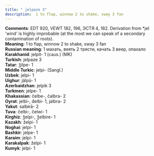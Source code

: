 ```yaml
---
title: " jelpaze 3"
description:  1 to flap, winnow 2 to shake, sway 3 fan
---
```


<strong>Comments</strong>:  EDT 920, VEWT 182, 196, ЭСТЯ 4, 182. Derivation from *jel 'wind' is highly improbable (at the most we can speak of a secondary contamination of roots).<br>
<strong>Meaning</strong>:  1 to flap, winnow 2 to shake, sway 3 fan<br>
<strong>Russian meaning</strong>:  1 махать, веять 2 трясти, качать 3 веер, опахало<br>
<strong>Karakhanid</strong>:  jelpit- 1 (caus.) (MK)<br>
<strong>Turkish</strong>:  jelpaze 3<br>
<strong>Tatar</strong>:  ǯilpe- 1<br>
<strong>Middle Turkic</strong>:  jelpi- (Sangl.)<br>
<strong>Uzbek</strong>:  jelpi- 1<br>
<strong>Uighur</strong>:  jälpü- 1<br>
<strong>Azerbaidzhan</strong>:  jelpik 3<br>
<strong>Turkmen</strong>:  jelpe- 1<br>
<strong>Khakassian</strong>:  čelbe-, čalbra- 2<br>
<strong>Oyrat</strong>:  jelbi-, d́elbi- 1, jalbra- 2<br>
<strong>Yakut</strong>:  salbɨrā- 2<br>
<strong>Tuva</strong>:  čelbi-, čelwi- 1<br>
<strong>Kirghiz</strong>:  ǯelpi-, ǯelbire- 1<br>
<strong>Kazakh</strong>:  želpi- 1<br>
<strong>Noghai</strong>:  jelpi- 1<br>
<strong>Bashkir</strong>:  jelpe- 1<br>
<strong>Karaim</strong>:  jelpi- 1<br>
<strong>Karakalpak</strong>:  želpi- 1<br>
<strong>Kumyk</strong>:  jelpi- 1<br>


